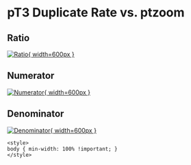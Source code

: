 # pT3 Duplicate Rate vs. ptzoom

## Ratio

[![Ratio](../mtv/var/pT3_duplrate_ptzoom.png){ width=600px }](../mtv/var/pT3_duplrate_ptzoom.pdf)

## Numerator

[![Numerator](../mtv/num/pT3_duplrate_ptzoom_num.png){ width=600px }](../mtv/num/pT3_duplrate_ptzoom_num.pdf)

## Denominator

[![Denominator](../mtv/den/pT3_duplrate_ptzoom_den.png){ width=600px }](../mtv/den/pT3_duplrate_ptzoom_den.pdf)


``` {=html}
<style>
body { min-width: 100% !important; }
</style>
```
